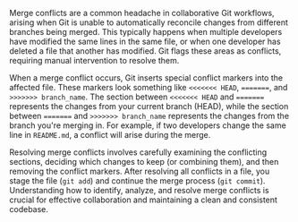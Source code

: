 Merge conflicts are a common headache in collaborative Git workflows, arising when Git is unable to automatically reconcile changes from different branches being merged. This typically happens when multiple developers have modified the same lines in the same file, or when one developer has deleted a file that another has modified. Git flags these areas as conflicts, requiring manual intervention to resolve them.

When a merge conflict occurs, Git inserts special conflict markers into the affected file. These markers look something like `<<<<<<< HEAD`, `=======`, and `>>>>>>> branch_name`. The section between `<<<<<<< HEAD` and `=======` represents the changes from your current branch (HEAD), while the section between `=======` and `>>>>>>> branch_name` represents the changes from the branch you're merging in. For example, if two developers change the same line in `README.md`, a conflict will arise during the merge.

Resolving merge conflicts involves carefully examining the conflicting sections, deciding which changes to keep (or combining them), and then removing the conflict markers. After resolving all conflicts in a file, you stage the file (`git add`) and continue the merge process (`git commit`). Understanding how to identify, analyze, and resolve merge conflicts is crucial for effective collaboration and maintaining a clean and consistent codebase.